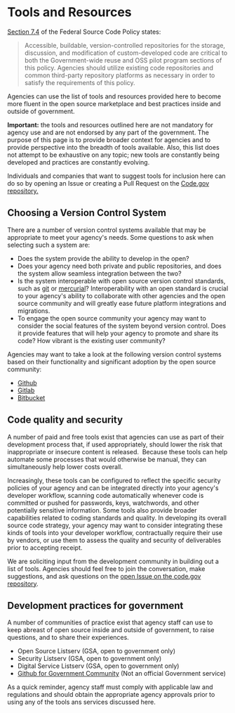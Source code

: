 # Tools and Resources

[Section 7.4](#code-repositories) of the Federal Source Code Policy states:

> Accessible, buildable, version-controlled repositories for the storage, discussion, and modification of custom-developed code are critical to both the Government-wide reuse and OSS pilot program sections of this policy. Agencies should utilize existing code repositories and common third-party repository platforms as necessary in order to satisfy the requirements of this policy.

Agencies can use the list of tools and resources provided here to become more fluent in the open source marketplace and best practices inside and outside of government.

**Important:** the tools and resources outlined here are not mandatory for agency use and are not endorsed by any part of the government. The purpose of this page is to provide broader context for agencies and to provide perspective into the breadth of tools available. Also, this list does not attempt to be exhaustive on any topic; new tools are constantly being developed and practices are constantly evolving.

Individuals and companies that want to suggest tools for inclusion here can do so by opening an Issue or creating a Pull Request on the [Code.gov repository.](https://github.com/GSA/code-gov-front-end)

## Choosing a Version Control System

There are a number of version control systems available that may be appropriate to meet your agency's needs. Some questions to ask when selecting such a system are:

*   Does the system provide the ability to develop in the open?
*   Does your agency need both private and public repositories, and does the system allow seamless integration between the two?
*   Is the system interoperable with open source version control standards, such as [git](https://git-scm.com/) or [mercurial](https://www.mercurial-scm.org/)? Interoperability with an open standard is crucial to your agency's ability to collaborate with other agencies and the open source community and will greatly ease future platform integrations and migrations.
*   To engage the open source community your agency may want to consider the social features of the system beyond version control. Does it provide features that will help your agency to promote and share its code? How vibrant is the existing user community?

Agencies may want to take a look at the following version control systems based on their functionality and significant adoption by the open source community:

*   [Github](https://github.com/)
*   [Gitlab](https://gitlab.com/)
*   [Bitbucket](https://bitbucket.org/)

## Code quality and security

A number of paid and free tools exist that agencies can use as part of their development process that, if used appropriately, should lower the risk that inappropriate or insecure content is released.  Because these tools can help automate some processes that would otherwise be manual, they can simultaneously help lower costs overall.

Increasingly, these tools can be configured to reflect the specific security policies of your agency and can be integrated directly into your agency's developer workflow, scanning code automatically whenever code is committed or pushed for passwords, keys, watchwords, and other potentially sensitive information. Some tools also provide broader capabilities related to coding standards and quality. In developing its overall source code strategy, your agency may want to consider integrating these kinds of tools into your developer workflow, contractually require their use by vendors, or use them to assess the quality and security of deliverables prior to accepting receipt.

We are soliciting input from the development community in building out a list of tools. Agencies should feel free to join the conversation, make suggestions, and ask questions on the [open Issue on the code.gov repository](https://github.com/GSA/code-gov-front-end/issues).

## Development practices for government

A number of communities of practice exist that agency staff can use to keep abreast of open source inside and outside of government, to raise questions, and to share their experiences.

*   Open Source Listserv (GSA, open to government only)
*   Security Listserv (GSA, open to government only)
*   Digital Service Listserv (GSA, open to government only)
*   [Github for Government Community](https://github.com/government/welcome#readme) (Not an official Government service)

As a quick reminder, agency staff must comply with applicable law and regulations and should obtain the appropriate agency approvals prior to using any of the tools ans services discussed here.